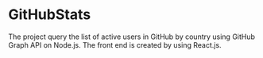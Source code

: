 # GitHubStats
The project query the list of active users in GitHub by country using GitHub Graph API on Node.js. The front end is created by using React.js.
